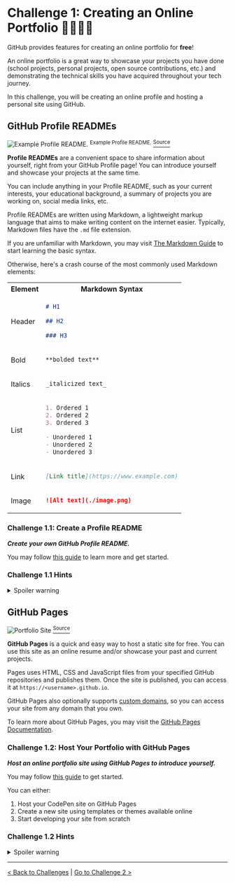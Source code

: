 # Challenge 1: Creating an Online Portfolio 👨‍💻👩‍💻

GitHub provides features for creating an online portfolio for **free**!

An online portfolio is a great way to showcase your projects you have done (school projects, personal projects, open source contributions, etc.) and demonstrating the technical skills you have acquired throughout your tech journey.

In this challenge, you will be creating an online profile and hosting a personal site using GitHub.

## GitHub Profile READMEs

![Example Profile README.](https://docs.github.com/assets/cb-170327/images/help/repository/profile-with-readme.png)
<sup>Example Profile README.</sup>
[<sup>Source</sup>](https://docs.github.com/en/account-and-profile/setting-up-and-managing-your-github-profile/customizing-your-profile/managing-your-profile-readme)

**Profile READMEs** are a convenient space to share information about yourself, right from your GitHub Profile page! You can introduce yourself and showcase your projects at the same time.

You can include anything in your Profile README, such as your current interests, your educational background, a summary of projects you are working on, social media links, etc.

Profile READMEs are written using Markdown, a lightweight markup language that aims to make writing content on the internet easier. Typically, Markdown files have the `.md` file extension.

If you are unfamiliar with Markdown, you may visit [The Markdown Guide](https://www.markdownguide.org/) to start learning the basic syntax.

Otherwise, here's a crash course of the most commonly used Markdown elements:

<table>
<tr>
<th> Element </th> <th> Markdown Syntax </th>
</tr>

<tr>
<td> Header </td>
<td>

```markdown
# H1

## H2

### H3
```

</td>
</tr>

<tr>
<td> Bold </td>
<td>

```markdown
**bolded text**
```

</td>
</tr>

<tr>
<td> Italics </td>
<td>

```markdown
_italicized text_
```

</td>
</tr>

<tr>
<td> List </td>
<td>

```markdown
1. Ordered 1
2. Ordered 2
3. Ordered 3

- Unordered 1
- Unordered 2
- Unordered 3
```

</td>
</tr>

<tr>
<td> Link </td>
<td>

```markdown
[Link title](https://www.example.com)
```

</td>
</tr>

<tr>
<td> Image </td>
<td>

```markdown
![Alt text](./image.png)
```

</td>
</tr>

</table>

### Challenge 1.1: Create a Profile README

***Create your own GitHub Profile README.***

You may follow [this guide](https://docs.github.com/en/account-and-profile/setting-up-and-managing-your-github-profile/customizing-your-profile/managing-your-profile-readme) to learn more and get started.

### Challenge 1.1 Hints

<details>
  <summary>Spoiler warning</summary>
  <br/>

If you can't think of what your Profile README should look like, here's a helpful list of Profile READMEs that other users have created for inspiration: [Awesome GitHub Profile README](https://github.com/abhisheknaiidu/awesome-github-profile-readme).

</details>

## GitHub Pages

![Portfolio Site](https://images.unsplash.com/photo-1509395176047-4a66953fd231?auto=format&fit=crop&w=1080&q=80)
[<sup>Source</sup>](https://unsplash.com/photos/Ajcipx1VDXI)

**GitHub Pages** is a quick and easy way to host a static site for free. You can use this site as an online resume and/or showcase your past and current projects.

Pages uses HTML, CSS and JavaScript files from your specified GitHub repositories and publishes them. Once the site is published, you can access it at `https://<username>.github.io`.

GitHub Pages also optionally supports [custom domains](https://docs.github.com/en/pages/configuring-a-custom-domain-for-your-github-pages-site/about-custom-domains-and-github-pages), so you can access your site from any domain that you own.

To learn more about GitHub Pages, you may visit the [GitHub Pages Documentation](https://docs.github.com/en/pages/getting-started-with-github-pages/about-github-pages).

### Challenge 1.2: Host Your Portfolio with GitHub Pages

***Host an online portfolio site using GitHub Pages to introduce yourself.***

You may follow [this guide](https://pages.github.com/) to get started.

You can either:

1. Host your CodePen site on GitHub Pages
2. Create a new site using templates or themes available online
3. Start developing your site from scratch

### Challenge 1.2 Hints

<details>
  <summary>Spoiler warning</summary>
  <br/>

If you are hosting your CodePen site, you may [follow this guide](https://blog.codepen.io/documentation/exporting-pens/) to export your code, and then push it to your GitHub repository of choice.

If you are creating a new site, you may consider using [GitHub's built-in themes](https://docs.github.com/en/pages/getting-started-with-github-pages/adding-a-theme-to-your-github-pages-site-with-the-theme-chooser) and modifying the contents.

</details>

---

[< Back to Challenges](./README.md) | [Go to Challenge 2 >](./challenge2.md)
